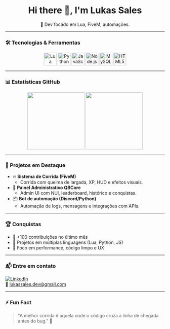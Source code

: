 <h1 align="center">Hi there 👋, I'm Lukas Sales</h1>
<p align="center">
  🚀 Dev focado em Lua, FiveM, automações.
</p>

---

### 🛠️ Tecnologias & Ferramentas

<div align="center">
  <img src="https://cdn.jsdelivr.net/gh/devicons/devicon/icons/lua/lua-original.svg" height="40" alt="Lua"/>
  <img src="https://cdn.jsdelivr.net/gh/devicons/devicon/icons/python/python-original.svg" height="40" alt="Python"/>
  <img src="https://cdn.jsdelivr.net/gh/devicons/devicon/icons/javascript/javascript-original.svg" height="40" alt="JavaScript"/>
  <img src="https://cdn.jsdelivr.net/gh/devicons/devicon/icons/nodejs/nodejs-original.svg" height="40" alt="Node.js"/>
  <img src="https://cdn.jsdelivr.net/gh/devicons/devicon/icons/mysql/mysql-original.svg" height="40" alt="MySQL"/>
  <img src="https://cdn.jsdelivr.net/gh/devicons/devicon/icons/html5/html5-original.svg" height="40" alt="HTML5"/>
</div>

---

### 📊 Estatísticas GitHub

<div align="center">
  <img height="180em" src="https://github-readme-stats.vercel.app/api?username=gsLukas&show_icons=true&theme=tokyonight" />
  <img height="180em" src="https://github-readme-stats.vercel.app/api/top-langs/?username=gsLukas&layout=compact&langs_count=7&theme=tokyonight&size_weight=0.5&count_weight=0.5"/>
</div>

---

### 🧠 Projetos em Destaque

- 🔥 **Sistema de Corrida (FiveM)**
  - Corrida com queima de largada, XP, HUD e efeitos visuais.
- 🧾 **Painel Administrativo QBCore**
  - Admin UI com NUI, leaderboard, histórico e conquistas.
- 📦 **Bot de automação (Discord/Python)**
  - Automação de logs, mensagens e integrações com APIs.

---

### 🏆 Conquistas

- 🌟 +100 contribuições no último mês
- 💬 Projetos em múltiplas linguagens (Lua, Python, JS)
- 🧪 Foco em performance, código limpo e UX

---

### 📬 Entre em contato

[![LinkedIn](https://img.shields.io/badge/-LinkedIn-%230077B5?style=flat-square&logo=linkedin&logoColor=white)](https://www.linkedin.com/in/lukasgabriel)  
📧 lukassales.dev@gmail.com

---

### ⚡ Fun Fact

> "A melhor corrida é aquela onde o código cruza a linha de chegada antes do bug." 🏁
